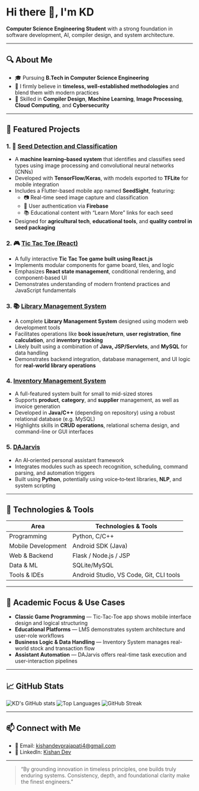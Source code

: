 # Hi there 👋, I'm KD  
**Computer Science Engineering Student** with a strong foundation in software development, AI, compiler design, and system architecture.

---

## 🔍 About Me

- 🎓 Pursuing **B.Tech in Computer Science Engineering**
- 🧠 I firmly believe in **timeless, well-established methodologies** and blend them with modern practices
- 🔧 Skilled in **Compiler Design**, **Machine Learning**, **Image Processing**, **Cloud Computing**, and **Cybersecurity**

---

## 📂 Featured Projects

### 1. 🌾 [Seed Detection and Classification](https://github.com/smriti2805/seed/tree/recover-e5192e1)
- A **machine learning–based system** that identifies and classifies seed types using image processing and convolutional neural networks (CNNs)
- Developed with **TensorFlow/Keras**, with models exported to **TFLite** for mobile integration
- Includes a Flutter-based mobile app named **SeedSight**, featuring:
  - 📷 Real-time seed image capture and classification
  - 🔐 User authentication via **Firebase**
  - 📚 Educational content with “Learn More” links for each seed
- Designed for **agricultural tech**, **educational tools**, and **quality control in seed packaging**

### 2. 🎮 [Tic Tac Toe (React)](https://github.com/kishandev2509/tic_tac_toe)
- A fully interactive **Tic Tac Toe game built using React.js**
- Implements modular components for game board, tiles, and logic
- Emphasizes **React state management**, conditional rendering, and component-based UI
- Demonstrates understanding of modern frontend practices and JavaScript fundamentals

### 3. 📚 [Library Management System](https://github.com/kishandev2509/LMS)
- A complete **Library Management System** designed using modern web development tools
- Facilitates operations like **book issue/return**, **user registration**, **fine calculation**, and **inventory tracking**
- Likely built using a combination of **Java, JSP/Servlets**, and **MySQL** for data handling
- Demonstrates backend integration, database management, and UI logic for **real-world library operations**

### 4. **[Inventory Management System](https://github.com/kishandev2509/Inventory-Management-System)**
- A full-featured system built for small to mid-sized stores
- Supports **product**, **category**, and **supplier** management, as well as invoice generation
- Developed in **Java/C++** (depending on repository) using a robust relational database (e.g. MySQL)
- Highlights skills in **CRUD operations**, relational schema design, and command-line or GUI interfaces

### 5. **[DAJarvis](https://github.com/kishandev2509/DAJarvis)**
- An AI‑oriented personal assistant framework
- Integrates modules such as speech recognition, scheduling, command parsing, and automation triggers
- Built using **Python**, potentially using voice‑to‑text libraries, **NLP**, and system scripting

---

## 🧰 Technologies & Tools

| Area                | Technologies & Tools |
|---------------------|-----------------------|
| Programming         | Python, C/C++ |
| Mobile Development  | Android SDK (Java) |
| Web & Backend       | Flask / Node.js / JSP |
| Data & ML           | SQLite/MySQL |
| Tools & IDEs        | Android Studio, VS Code, Git, CLI tools |

---

## 🎯 Academic Focus & Use Cases

- **Classic Game Programming** — Tic‑Tac‑Toe app shows mobile interface design and logical structuring  
- **Educational Platforms** — LMS demonstrates system architecture and user-role workflows  
- **Business Logic & Data Handling** — Inventory System manages real-world stock and transaction flow  
- **Assistant Automation** — DAJarvis offers real-time task execution and user-interaction pipelines  

---


## 📈 GitHub Stats
![KD's GitHub stats](https://github-readme-stats.vercel.app/api?username=kishandev2509&show_icons=true&theme=default)
![Top Languages](https://github-readme-stats.vercel.app/api/top-langs/?username=kishandev2509&layout=compact)
![GitHub Streak](https://streak-stats.demolab.com/?user=kishandev2509&theme=default)

<!--
<p align="center">
  <img src="https://github-readme-stats.vercel.app/api?username=your-username&show_icons=true&theme=default" alt="GitHub stats" />
  <br/>
  <img src="https://github-readme-stats.vercel.app/api/top-langs/?username=your-username&layout=compact" alt="Top languages" />
</p>
-->

---

## 📫 Connect with Me

- 📧 Email: [kishandevprajapati4@gmail.com](mailto:kishandevprajapati4@gmail.com)  
- 🔗 LinkedIn: [Kishan Dev](https://linkedin.com/in/kishan-dev-2567852a8/)  

---

> “By grounding innovation in timeless principles, one builds truly enduring systems.
Consistency, depth, and foundational clarity make the finest engineers.”



<!--
- 🌐 Portfolio Website: [yourwebsite.com](https://yourwebsite.com) *(optional)*
**kishandev2509/kishandev2509** is a ✨ _special_ ✨ repository because its `README.md` (this file) appears on your GitHub profile.

Here are some ideas to get you started:

- 🔭 I’m currently working on ...
- 🌱 I’m currently learning ...
- 👯 I’m looking to collaborate on ...
- 🤔 I’m looking for help with ...
- 💬 Ask me about ...
- 📫 How to reach me: ...
- 😄 Pronouns: ...
- ⚡ Fun fact: ...
-->
